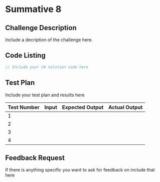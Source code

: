 # Summative 8

## Challenge Description

Include a decription of the challenge here.

## Code Listing

```cs
// Include your C# solution code here
```

## Test Plan

Include your test plan and results here

| Test Number | Input | Expected Output | Actual Output |
|---|---|---|---|
| 1 | | | |
| 2 | | | |
| 3 | | | |
| 4 | | | |

## Feedback Request

If there is anything specific you want to ask for feedback on include that here
